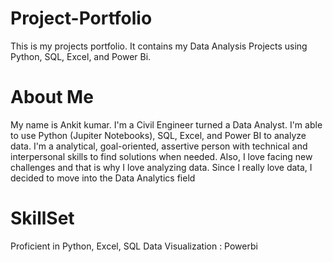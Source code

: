 # Project-Portfolio
This is my projects portfolio. It contains my Data Analysis Projects using Python, SQL, Excel, and Power Bi.
# About Me
My name is Ankit kumar. I'm a Civil Engineer turned a Data Analyst. I'm able to use Python (Jupiter Notebooks), SQL, Excel, and Power BI to analyze data. I'm a analytical, goal-oriented, assertive person with technical and interpersonal skills to find solutions when needed. Also, I love facing new challenges and that is why I love analyzing data. Since I really love data, I decided to move into the Data Analytics field
# SkillSet
Proficient in Python, Excel, SQL 
Data Visualization : Powerbi

